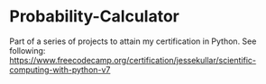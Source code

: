 # Probability-Calculator
Part of a series of projects to attain my certification in Python. See following: https://www.freecodecamp.org/certification/jessekullar/scientific-computing-with-python-v7
